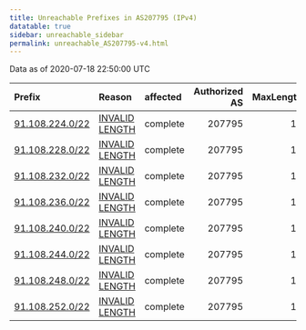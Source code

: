 ```yaml
---
title: Unreachable Prefixes in AS207795 (IPv4)
datatable: true
sidebar: unreachable_sidebar
permalink: unreachable_AS207795-v4.html
---
```


Data as of 2020-07-18 22:50:00 UTC


<div class="datatable-begin"></div>

| Prefix                                                   | Reason                                                                                                     | affected   |   Authorized AS |   MaxLength | Anchor                                         |   unreachable /24s |
|:---------------------------------------------------------|:-----------------------------------------------------------------------------------------------------------|:-----------|----------------:|------------:|:-----------------------------------------------|-------------------:|
| [91.108.224.0/22](https://stat.ripe.net/91.108.224.0/22) | [INVALID LENGTH](https://rpki-validator.ripe.net/announcement-preview?asn=AS207795&prefix=91.108.224.0/22) | complete   |          207795 |          19 | [RIPE](unreachable_RIPE_NCC_RPKI_Root-v4.html) |                  4 |
| [91.108.228.0/22](https://stat.ripe.net/91.108.228.0/22) | [INVALID LENGTH](https://rpki-validator.ripe.net/announcement-preview?asn=AS207795&prefix=91.108.228.0/22) | complete   |          207795 |          19 | [RIPE](unreachable_RIPE_NCC_RPKI_Root-v4.html) |                  4 |
| [91.108.232.0/22](https://stat.ripe.net/91.108.232.0/22) | [INVALID LENGTH](https://rpki-validator.ripe.net/announcement-preview?asn=AS207795&prefix=91.108.232.0/22) | complete   |          207795 |          19 | [RIPE](unreachable_RIPE_NCC_RPKI_Root-v4.html) |                  4 |
| [91.108.236.0/22](https://stat.ripe.net/91.108.236.0/22) | [INVALID LENGTH](https://rpki-validator.ripe.net/announcement-preview?asn=AS207795&prefix=91.108.236.0/22) | complete   |          207795 |          19 | [RIPE](unreachable_RIPE_NCC_RPKI_Root-v4.html) |                  4 |
| [91.108.240.0/22](https://stat.ripe.net/91.108.240.0/22) | [INVALID LENGTH](https://rpki-validator.ripe.net/announcement-preview?asn=AS207795&prefix=91.108.240.0/22) | complete   |          207795 |          19 | [RIPE](unreachable_RIPE_NCC_RPKI_Root-v4.html) |                  4 |
| [91.108.244.0/22](https://stat.ripe.net/91.108.244.0/22) | [INVALID LENGTH](https://rpki-validator.ripe.net/announcement-preview?asn=AS207795&prefix=91.108.244.0/22) | complete   |          207795 |          19 | [RIPE](unreachable_RIPE_NCC_RPKI_Root-v4.html) |                  4 |
| [91.108.248.0/22](https://stat.ripe.net/91.108.248.0/22) | [INVALID LENGTH](https://rpki-validator.ripe.net/announcement-preview?asn=AS207795&prefix=91.108.248.0/22) | complete   |          207795 |          19 | [RIPE](unreachable_RIPE_NCC_RPKI_Root-v4.html) |                  4 |
| [91.108.252.0/22](https://stat.ripe.net/91.108.252.0/22) | [INVALID LENGTH](https://rpki-validator.ripe.net/announcement-preview?asn=AS207795&prefix=91.108.252.0/22) | complete   |          207795 |          19 | [RIPE](unreachable_RIPE_NCC_RPKI_Root-v4.html) |                  4 |

<div class="datatable-end"></div>